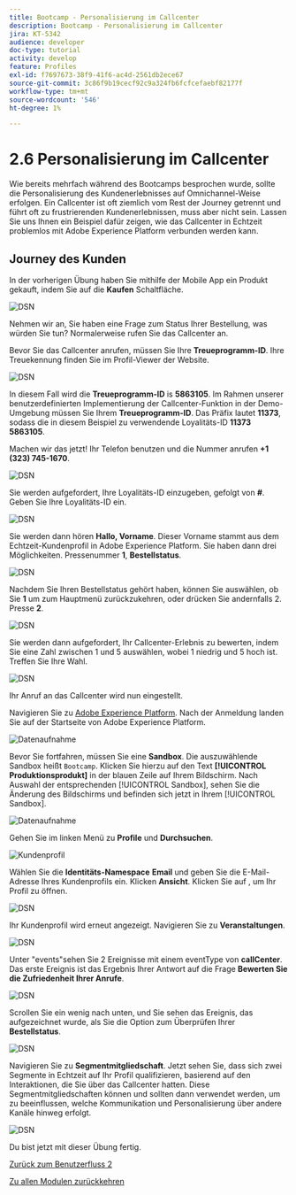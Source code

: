 ```yaml
---
title: Bootcamp - Personalisierung im Callcenter
description: Bootcamp - Personalisierung im Callcenter
jira: KT-5342
audience: developer
doc-type: tutorial
activity: develop
feature: Profiles
exl-id: f7697673-38f9-41f6-ac4d-2561db2ece67
source-git-commit: 3c86f9b19cecf92c9a324fb6fcfcefaebf82177f
workflow-type: tm+mt
source-wordcount: '546'
ht-degree: 1%

---
```


# 2.6 Personalisierung im Callcenter

Wie bereits mehrfach während des Bootcamps besprochen wurde, sollte die Personalisierung des Kundenerlebnisses auf Omnichannel-Weise erfolgen. Ein Callcenter ist oft ziemlich vom Rest der Journey getrennt und führt oft zu frustrierenden Kundenerlebnissen, muss aber nicht sein. Lassen Sie uns Ihnen ein Beispiel dafür zeigen, wie das Callcenter in Echtzeit problemlos mit Adobe Experience Platform verbunden werden kann.

## Journey des Kunden

In der vorherigen Übung haben Sie mithilfe der Mobile App ein Produkt gekauft, indem Sie auf die **Kaufen** Schaltfläche.

![DSN](./images/app20.png)

Nehmen wir an, Sie haben eine Frage zum Status Ihrer Bestellung, was würden Sie tun? Normalerweise rufen Sie das Callcenter an.

Bevor Sie das Callcenter anrufen, müssen Sie Ihre **Treueprogramm-ID**. Ihre Treuekennung finden Sie im Profil-Viewer der Website.

![DSN](./images/cc1.png)

In diesem Fall wird die **Treueprogramm-ID** is **5863105**. Im Rahmen unserer benutzerdefinierten Implementierung der Callcenter-Funktion in der Demo-Umgebung müssen Sie Ihrem **Treueprogramm-ID**. Das Präfix lautet **11373**, sodass die in diesem Beispiel zu verwendende Loyalitäts-ID **11373 5863105**.

Machen wir das jetzt! Ihr Telefon benutzen und die Nummer anrufen **+1 (323) 745-1670**.

![DSN](./images/cc2.png)

Sie werden aufgefordert, Ihre Loyalitäts-ID einzugeben, gefolgt von **#**. Geben Sie Ihre Loyalitäts-ID ein.

![DSN](./images/cc3.png)

Sie werden dann hören **Hallo, Vorname**. Dieser Vorname stammt aus dem Echtzeit-Kundenprofil in Adobe Experience Platform. Sie haben dann drei Möglichkeiten. Pressenummer **1**, **Bestellstatus**.

![DSN](./images/cc4.png)

Nachdem Sie Ihren Bestellstatus gehört haben, können Sie auswählen, ob Sie **1** um zum Hauptmenü zurückzukehren, oder drücken Sie andernfalls 2. Presse **2**.

![DSN](./images/cc5.png)

Sie werden dann aufgefordert, Ihr Callcenter-Erlebnis zu bewerten, indem Sie eine Zahl zwischen 1 und 5 auswählen, wobei 1 niedrig und 5 hoch ist. Treffen Sie Ihre Wahl.

![DSN](./images/cc6.png)

Ihr Anruf an das Callcenter wird nun eingestellt.

Navigieren Sie zu [Adobe Experience Platform](https://experience.adobe.com/platform). Nach der Anmeldung landen Sie auf der Startseite von Adobe Experience Platform.

![Datenaufnahme](./images/home.png)

Bevor Sie fortfahren, müssen Sie eine **Sandbox**. Die auszuwählende Sandbox heißt ``Bootcamp``. Klicken Sie hierzu auf den Text **[!UICONTROL Produktionsprodukt]** in der blauen Zeile auf Ihrem Bildschirm. Nach Auswahl der entsprechenden [!UICONTROL Sandbox], sehen Sie die Änderung des Bildschirms und befinden sich jetzt in Ihrem [!UICONTROL Sandbox].

![Datenaufnahme](./images/sb1.png)

Gehen Sie im linken Menü zu **Profile** und **Durchsuchen**.

![Kundenprofil](./images/homemenu.png)

Wählen Sie die **Identitäts-Namespace** **Email** und geben Sie die E-Mail-Adresse Ihres Kundenprofils ein. Klicken **Ansicht**. Klicken Sie auf , um Ihr Profil zu öffnen.

![DSN](./images/cc7.png)

Ihr Kundenprofil wird erneut angezeigt. Navigieren Sie zu **Veranstaltungen**.

![DSN](./images/cc8.png)

Unter &quot;events&quot;sehen Sie 2 Ereignisse mit einem eventType von **callCenter**. Das erste Ereignis ist das Ergebnis Ihrer Antwort auf die Frage **Bewerten Sie die Zufriedenheit Ihrer Anrufe**.

![DSN](./images/cc9.png)

Scrollen Sie ein wenig nach unten, und Sie sehen das Ereignis, das aufgezeichnet wurde, als Sie die Option zum Überprüfen Ihrer **Bestellstatus**.

![DSN](./images/cc10.png)

Navigieren Sie zu **Segmentmitgliedschaft**. Jetzt sehen Sie, dass sich zwei Segmente in Echtzeit auf Ihr Profil qualifizieren, basierend auf den Interaktionen, die Sie über das Callcenter hatten. Diese Segmentmitgliedschaften können und sollten dann verwendet werden, um zu beeinflussen, welche Kommunikation und Personalisierung über andere Kanäle hinweg erfolgt.

![DSN](./images/cc11.png)

Du bist jetzt mit dieser Übung fertig.

[Zurück zum Benutzerfluss 2](./uc2.md)

[Zu allen Modulen zurückkehren](../../overview.md)
